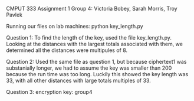 CMPUT 333 Assignment 1
Group 4: Victoria Bobey, Sarah Morris, Troy Pavlek

Running our files on lab machines:
python key_length.py

Question 1:
To find the length of the key, used the file key_length.py. Looking at the distances 
with the largest totals associated with them, we determined all the distances were multipules
of 8.

Question 2:
Used the same file as question 1, but because ciphertext1 was substanially longer, we had to
assume the key was smaller than 200 because the run time was too long. Luckily this showed the key length 
was 33, with all other distances with large totals multiples of 33.

Question 3:
encryption key: group4

